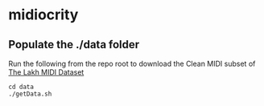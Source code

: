 # midiocrity

## Populate the ./data folder
Run the following from the repo root to download the Clean MIDI subset of [The Lakh MIDI Dataset](https://colinraffel.com/projects/lmd/)

```
cd data
./getData.sh
```

